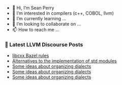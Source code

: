 - 👋 Hi, I’m Sean Perry
- 👀 I’m interested in compilers (c++, COBOL, llvm)
- 🌱 I’m currently learning ...
- 💞️ I’m looking to collaborate on ...
- 📫 How to reach me ...

<!---
s66perry/s66perry is a ✨ special ✨ repository because its `README.md` (this file) appears on your GitHub profile.
You can click the Preview link to take a look at your changes.
--->
### 📕 Latest LLVM Discourse Posts

<!-- DISCOURSE-LLVM:START -->
- [libcxx Bazel rules](https://discourse.llvm.org/t/libcxx-bazel-rules/59339#post_6)
- [Alternatives to the implementation of std modules](https://discourse.llvm.org/t/alternatives-to-the-implementation-of-std-modules/71958#post_4)
- [Some ideas about organizing dialects](https://discourse.llvm.org/t/some-ideas-about-organizing-dialects/71968#post_5)
- [Some ideas about organizing dialects](https://discourse.llvm.org/t/some-ideas-about-organizing-dialects/71968#post_4)
- [Some ideas about organizing dialects](https://discourse.llvm.org/t/some-ideas-about-organizing-dialects/71968#post_3)
<!-- DISCOURSE-LLVM:END -->
